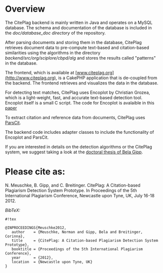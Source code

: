 # Overview #

The CitePlag backend is mainly written in Java and operates on a MySQL database. The schema and documentation of the database is included in the *doc/database_doc directory* of the repository.

After parsing documents and storing them in the database, CitePlag retrieves document data to pre-compute text-based and citation-based similarities using the algorithms in the directory *backend/src/org/sciplore/cbpd/alg* and stores the results called "patterns" in the database. 

The frontend, which is available at [www.citeplag.org](http://www.citeplag.org), is a CakePHP application that is de-coupled from the backend. The frontend retrieves and visualizes the data in the database.

For detecting text matches, CitePlag uses Encoplot by Christian Grozea, which is a light-weight, fast, and accurate text-based detection tool. Encoplot itself is a small C script. The code for Encoplot is avalaible in this [paper](http://ceur-ws.org/Vol-502/paper2.pdf)

To extract citation and reference data from documents, CitePlag uses [ParsCit](http://aye.comp.nus.edu.sg/parsCit/).

The backend code includes adapter classes to include the functionality of Encoplot and ParsCit.

If you are interested in details on the detection algorithms or the CitePlag system, we suggest taking a look at the [doctoral thesis of Bela Gipp](http://sciplore.org/pub/thesisbelagipp).

# Please cite as: #

N. Meuschke, B. Gipp, and C. Breitinger. CitePlag: A Citation-based Plagiarism Detection System Prototype. In Proceedings of the 5th International Plagiarism Conference, Newcastle upon Tyne, UK, July 16-18 2012.

*BibTeX:*

```
#!tex

@INPROCEEDINGS{Meuschke2012,
   author    = {Meuschke, Norman and Gipp, Bela and Breitinger, Corinna},
   title     = {CitePlag: A Citation-based Plagiarism Detection System Prototype},
   booktitle = {Proceedings of the 5th International Plagiarism Conference},
   year      = {2012},
   location  = {Newcastle upon Tyne, UK}
}
```
